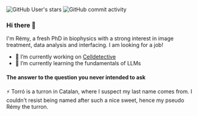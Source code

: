 ![GitHub User's stars](https://img.shields.io/github/stars/remyeltorro) ![GitHub commit activity](https://img.shields.io/github/commit-activity/m/remyeltorro/celldetective)




### Hi there 👋

I'm Rémy, a fresh PhD in biophysics with a strong interest in image treatment, data analysis and interfacing. I am looking for a job! 

- 🔭 I’m currently working on [Celldetective](https://github.com/remyeltorro/celldetective)
- 🌱 I’m currently learning the fundamentals of LLMs


#### The answer to the question you never intended to ask

⚡ Torró is a turron in Catalan, where I suspect my last name comes from. I couldn't resist being named after such a nice sweet, hence my pseudo Rémy the turron. 

<!--
**remyeltorro/remyeltorro** is a ✨ _special_ ✨ repository because its `README.md` (this file) appears on your GitHub profile.

[![Top Langs](https://github-readme-stats.vercel.app/api/top-langs/?username=remyeltorro&layout=donut)](https://github.com/anuraghazra/github-readme-stats)

Here are some ideas to get you started:

- 🔭 I’m currently working on ...
- 🌱 I’m currently learning ...
- 👯 I’m looking to collaborate on ...
- 🤔 I’m looking for help with ...
- 💬 Ask me about ...
- 📫 How to reach me: ...
- 😄 Pronouns: ...
- ⚡ Fun fact: ...
-->
